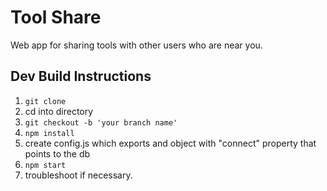 # Tool Share
Web app for sharing tools with other users who are near you.

## Dev Build Instructions

1. `git clone`
2. cd into directory
3. `git checkout -b 'your branch name'`
4. `npm install`
5. create config.js which exports and object with "connect" property that points to the db
6. `npm start`
7. troubleshoot if necessary.
